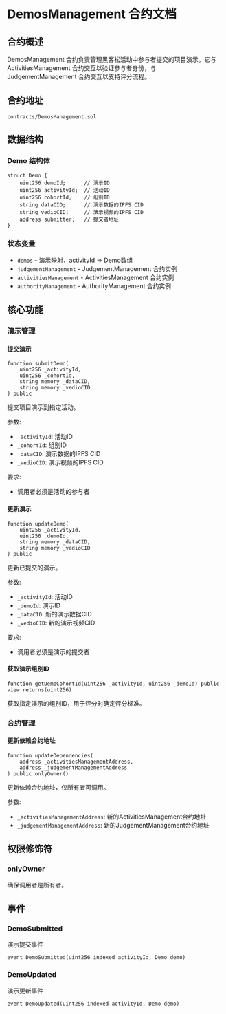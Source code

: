 # DemosManagement 合约文档

## 合约概述

DemosManagement 合约负责管理黑客松活动中参与者提交的项目演示。它与 ActivitiesManagement 合约交互以验证参与者身份，与 JudgementManagement 合约交互以支持评分流程。

## 合约地址

`contracts/DemosManagement.sol`

## 数据结构

### Demo 结构体
```solidity
struct Demo {
    uint256 demoId;      // 演示ID
    uint256 activityId;  // 活动ID
    uint256 cohortId;    // 组别ID
    string dataCID;      // 演示数据的IPFS CID
    string vedioCID;     // 演示视频的IPFS CID
    address submitter;   // 提交者地址
}
```

### 状态变量

- `demos` - 演示映射，activityId => Demo数组
- `judgementManagement` - JudgementManagement 合约实例
- `activitiesManagement` - ActivitiesManagement 合约实例
- `authorityManagement` - AuthorityManagement 合约实例

## 核心功能

### 演示管理

#### 提交演示
```solidity
function submitDemo(
    uint256 _activityId, 
    uint256 _cohortId,
    string memory _dataCID, 
    string memory _vedioCID
) public
```
提交项目演示到指定活动。

参数:
- `_activityId`: 活动ID
- `_cohortId`: 组别ID
- `_dataCID`: 演示数据的IPFS CID
- `_vedioCID`: 演示视频的IPFS CID

要求:
- 调用者必须是活动的参与者

#### 更新演示
```solidity
function updateDemo(
    uint256 _activityId, 
    uint256 _demoId, 
    string memory _dataCID, 
    string memory _vedioCID
) public
```
更新已提交的演示。

参数:
- `_activityId`: 活动ID
- `_demoId`: 演示ID
- `_dataCID`: 新的演示数据CID
- `_vedioCID`: 新的演示视频CID

要求:
- 调用者必须是演示的提交者

#### 获取演示组别ID
```solidity
function getDemoCohortId(uint256 _activityId, uint256 _demoId) public view returns(uint256)
```
获取指定演示的组别ID，用于评分时确定评分标准。

### 合约管理

#### 更新依赖合约地址
```solidity
function updateDependencies(
    address _activitiesManagementAddress, 
    address _judgementManagementAddress
) public onlyOwner()
```
更新依赖合约地址，仅所有者可调用。

参数:
- `_activitiesManagementAddress`: 新的ActivitiesManagement合约地址
- `_judgementManagementAddress`: 新的JudgementManagement合约地址

## 权限修饰符

### onlyOwner
确保调用者是所有者。

## 事件

### DemoSubmitted
演示提交事件
```solidity
event DemoSubmitted(uint256 indexed activityId, Demo demo)
```

### DemoUpdated
演示更新事件
```solidity
event DemoUpdated(uint256 indexed activityId, Demo demo)
```